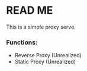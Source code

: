 # READ ME

This is a simple proxy serve.

### Functions:

- Reverse Proxy (Unrealized)
- Static Proxy (Unrealized)